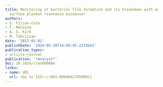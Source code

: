 ```yaml
---
title: Monitoring of bacterial film formation and its breakdown with an angular-based
  surface plasmon resonance biosensor
authors:
- S. Filion-Cote
- F. Melaine
- A. G. Kirk
- M. Tabrizian
date: '2017-01-01'
publishDate: '2024-05-30T16:09:45.223364Z'
publication_types:
- article-journal
publication: '*Analyst*'
doi: 10.1039/c7an00068e
links:
- name: URL
  url: <Go to ISI>://WOS:000404274500011
---
```

